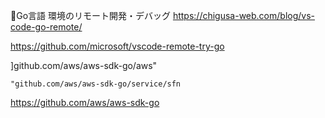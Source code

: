 🔴Go言語 環境のリモート開発・デバッグ
https://chigusa-web.com/blog/vs-code-go-remote/

https://github.com/microsoft/vscode-remote-try-go


]github.com/aws/aws-sdk-go/aws"

	"github.com/aws/aws-sdk-go/service/sfn

https://github.com/aws/aws-sdk-go
